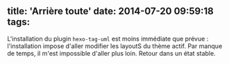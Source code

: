 title: 'Arrière toute'
date: 2014-07-20 09:59:18
tags:
---

L'installation du plugin `hexo-tag-uml` est moins immédiate que prévue : l'installation impose d'aller modifier les layoutS du thème actif. Par manque de temps, il m'est impossible d'aller plus loin.
Retour dans un état stable.



